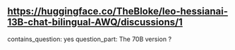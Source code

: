 ## https://huggingface.co/TheBloke/leo-hessianai-13B-chat-bilingual-AWQ/discussions/1

contains_question: yes
question_part: The 70B version ?